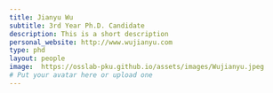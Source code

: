 ```yaml
---
title: Jianyu Wu
subtitle: 3rd Year Ph.D. Candidate
description: This is a short description
personal_website: http://www.wujianyu.com
type: phd
layout: people
image:  https://osslab-pku.github.io/assets/images/Wujianyu.jpeg
# Put your avatar here or upload one
---
```


